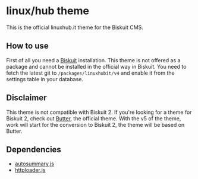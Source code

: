 # linux/hub theme
This is the official linuxhub.it theme for the Biskuit CMS.

## How to use
First of all you need a [Biskuit](https://github.com/biskuitorg/biskuit) installation. This theme is not offered as a package and cannot be installed in the official way in Biskuit. You need to fetch the latest git to `/packages/linuxhubit/v4` and enable it from the settings table in your database.

## Disclaimer
This theme is not compatible with Biskuit 2. If you're looking for a theme for Biskuit 2, check out [Butter](https://github.com/biskuitorg/butter), the official theme. With the v5 of the theme, work will start for the conversion to Biskuit 2, the theme will be based on Butter.

## Dependencies
* [autosummary.js](https://github.com/mirkobrombin/autosummary.js)
* [httploader.js](https://github.com/mirkobrombin/httploader.js)
